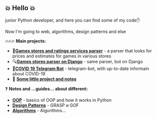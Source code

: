 ## :boom: **Hello** :boom:

junior Python developer, and here you can find some of my code:hand:

Now I'm going to web, algorithms, design patterns and else

:fire::fire::fire: **Main projects:**
- :mag_right:[**Games stores and ratings services parser**](../../../gamesStoresParser) - a parser that looks for prices and estimates for games in various stores
- :mag:[**Games stores parser on Django**](../../../djangoGamesStoreParser) - same parser, but on Django
- :pill:[**COVID 19 Telegram Bot**](../../../COVID-19-Telegram-Bot) - telegram-bot, with up-to-date informain about COVID-19
- :hankey: [**Some little project and notes**](../../../DjangoStudy)



:question: **Notes and ...guides... about different:**
- [**OOP**](../../../OOP) - basics of OOP and how it works in Python
- [**Design Patterns**](../../../DesignPatterns) - GRASP и GOF 
- [**Algorithms**](../../../Algorithms) - Algorithms...

